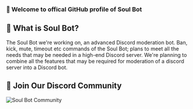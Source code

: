 ### 👋 Welcome to offical GitHub profile of Soul Bot

## 🤔 What is Soul Bot?
The Soul Bot we're working on, an advanced Discord moderation bot. Ban, kick, mute, timeout etc commands of the Soul Bot; plans to meet all the needs that may be needed in a high-end Discord server. We're planning to combine all the features that may be required for moderation of a discord server into a Discord bot.

## 💬 Join Our Discord Community
![Soul Bot Community](https://discordapp.com/api/guilds/963823810522521651/widget.png?style=banner2)
